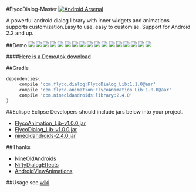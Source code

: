 #FlycoDialog-Master
[![Android Arsenal](https://img.shields.io/badge/Android%20Arsenal-FlycoDialog--Matser-green.svg?style=flat)](https://android-arsenal.com/details/1/2430)

A powerful android dialog library with inner widgets and animations supports customization.Easy to use, easy to customise. Support for Android 2.2 and up. 

##Demo
![](https://github.com/H07000223/FlycoDialog_Master/blob/master/gif/preview_1.gif)
![](https://github.com/H07000223/FlycoDialog_Master/blob/master/gif/preview_2.gif)
![](https://github.com/H07000223/FlycoDialog_Master/blob/master/gif/preview_3.gif)
![](https://github.com/H07000223/FlycoDialog_Master/blob/master/gif/preview_4.gif)
![](https://github.com/H07000223/FlycoDialog_Master/blob/master/gif/preview_5.gif)
![](https://github.com/H07000223/FlycoDialog_Master/blob/master/gif/preview_6.gif)
![](https://github.com/H07000223/FlycoDialog_Master/blob/master/gif/preview_7.gif)
![](https://github.com/H07000223/FlycoDialog_Master/blob/master/gif/preview_8.gif)
![](https://github.com/H07000223/FlycoDialog_Master/blob/master/gif/preview_9.gif)
![](https://github.com/H07000223/FlycoDialog_Master/blob/master/gif/preview_10.gif)
![](https://github.com/H07000223/FlycoDialog_Master/blob/master/gif/preview_11.gif)
![](https://github.com/H07000223/FlycoDialog_Master/blob/master/gif/preview_12.gif)
![](https://github.com/H07000223/FlycoDialog_Master/blob/master/gif/preview_13.gif)
![](https://github.com/H07000223/FlycoDialog_Master/blob/master/gif/preview_14.gif)
![](https://github.com/H07000223/FlycoDialog_Master/blob/master/gif/preview_15.gif)
![](https://github.com/H07000223/FlycoDialog_Master/blob/master/gif/preview_16.gif)
![](https://github.com/H07000223/FlycoDialog_Master/blob/master/gif/preview_17.gif)

####[Here is a DemoApk download](http://fir.im/mj9p)

##Gradle

```groovy
dependencies{
     compile 'com.flyco.dialog:FlycoDialog_Lib:1.1.0@aar'
     compile 'com.flyco.animation:FlycoAnimation_Lib:1.0.0@aar'
     compile 'com.nineoldandroids:library:2.4.0'
}
```

##Eclispe
Eclipse Developers should include jars below into your project.
*   [FlycoAnimation_Lib-v1.0.0.jar](https://github.com/H07000223/FlycoDialog_Master/blob/master/Jar/v1.0.0/FlycoAnimation_Lib-v1.0.0.jar)
*   [FlycoDialog_Lib-v1.0.0.jar](https://github.com/H07000223/FlycoDialog_Master/blob/master/Jar/v1.0.0/FlycoDialog_Lib-v1.0.0.jar)
*   [nineoldandroids-2.4.0.jar](https://github.com/H07000223/FlycoDialog_Master/blob/master/Jar/nineoldandroids-2.4.0.jar)

##Thanks
*   [NineOldAndroids](https://github.com/JakeWharton/NineOldAndroids)
*   [NiftyDialogEffects](https://github.com/sd6352051/NiftyDialogEffects)
*   [AndroidViewAnimations](https://github.com/daimajia/AndroidViewAnimations)

##Usage
see [wiki](https://github.com/H07000223/FlycoDialog_Master/wiki)
